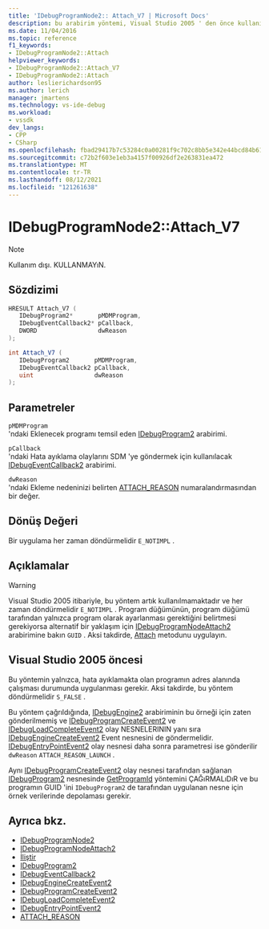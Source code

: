 ```yaml
---
title: 'IDebugProgramNode2:: Attach_V7 | Microsoft Docs'
description: bu arabirim yöntemi, Visual Studio 2005 ' den önce kullanılan eski, kullanımdan kaldırılmış bir iliştirme yöntemidir.
ms.date: 11/04/2016
ms.topic: reference
f1_keywords:
- IDebugProgramNode2::Attach
helpviewer_keywords:
- IDebugProgramNode2::Attach_V7
- IDebugProgramNode2::Attach
author: leslierichardson95
ms.author: lerich
manager: jmartens
ms.technology: vs-ide-debug
ms.workload:
- vssdk
dev_langs:
- CPP
- CSharp
ms.openlocfilehash: fbad29417b7c53284c0a00281f9c702c8bb5e342e44bcd84b6106799e9d7560f
ms.sourcegitcommit: c72b2f603e1eb3a4157f00926df2e263831ea472
ms.translationtype: MT
ms.contentlocale: tr-TR
ms.lasthandoff: 08/12/2021
ms.locfileid: "121261638"
---
```

# <a name="idebugprogramnode2attach_v7"></a>IDebugProgramNode2::Attach_V7

> [!Note]
> Kullanım dışı. KULLANMAYıN.

## <a name="syntax"></a>Sözdizimi

```cpp
HRESULT Attach_V7 (
   IDebugProgram2*       pMDMProgram,
   IDebugEventCallback2* pCallback,
   DWORD                 dwReason
);
```

```csharp
int Attach_V7 (
   IDebugProgram2       pMDMProgram,
   IDebugEventCallback2 pCallback,
   uint                 dwReason
);
```

## <a name="parameters"></a>Parametreler

`pMDMProgram`\
'ndaki Eklenecek programı temsil eden [IDebugProgram2](../../../extensibility/debugger/reference/idebugprogram2.md) arabirimi.

`pCallback`\
'ndaki Hata ayıklama olaylarını SDM 'ye göndermek için kullanılacak [IDebugEventCallback2](../../../extensibility/debugger/reference/idebugeventcallback2.md) arabirimi.

`dwReason`\
'ndaki Ekleme nedeninizi belirten [ATTACH_REASON](../../../extensibility/debugger/reference/attach-reason.md) numaralandırmasından bir değer.

## <a name="return-value"></a>Dönüş Değeri

Bir uygulama her zaman döndürmelidir `E_NOTIMPL` .

## <a name="remarks"></a>Açıklamalar

> [!WARNING]
> Visual Studio 2005 itibariyle, bu yöntem artık kullanılmamaktadır ve her zaman döndürmelidir `E_NOTIMPL` . Program düğümünün, program düğümü tarafından yalnızca program olarak ayarlanması gerektiğini belirtmesi gerekiyorsa alternatif bir yaklaşım için [IDebugProgramNodeAttach2](../../../extensibility/debugger/reference/idebugprogramnodeattach2.md) arabirimine bakın `GUID` . Aksi takdirde, [Attach](../../../extensibility/debugger/reference/idebugengine2-attach.md) metodunu uygulayın.

## <a name="prior-to-visual-studio-2005"></a>Visual Studio 2005 öncesi

Bu yöntemin yalnızca, hata ayıklamakta olan programın adres alanında çalışması durumunda uygulanması gerekir. Aksi takdirde, bu yöntem döndürmelidir `S_FALSE` .

Bu yöntem çağrıldığında, [IDebugEngine2](../../../extensibility/debugger/reference/idebugengine2.md) arabiriminin bu örneği için zaten gönderilmemiş ve [IDebugProgramCreateEvent2](../../../extensibility/debugger/reference/idebugprogramcreateevent2.md) ve [IDebugLoadCompleteEvent2](../../../extensibility/debugger/reference/idebugloadcompleteevent2.md) olay NESNELERININ yanı sıra [IDebugEngineCreateEvent2](../../../extensibility/debugger/reference/idebugenginecreateevent2.md) Event nesnesini de göndermelidir. [IDebugEntryPointEvent2](../../../extensibility/debugger/reference/idebugentrypointevent2.md) olay nesnesi daha sonra parametresi ise gönderilir `dwReason` `ATTACH_REASON_LAUNCH` .

Aynı [IDebugProgramCreateEvent2](../../../extensibility/debugger/reference/idebugprogramcreateevent2.md) olay nesnesi tarafından sağlanan [IDebugProgram2](../../../extensibility/debugger/reference/idebugprogram2.md) nesnesinde [GetProgramId](../../../extensibility/debugger/reference/idebugprogram2-getprogramid.md) yöntemini ÇAĞıRMALıDıR ve bu programın GUID 'ini `IDebugProgram2` de tarafından uygulanan nesne için örnek verilerinde depolaması gerekir.

## <a name="see-also"></a>Ayrıca bkz.

- [IDebugProgramNode2](../../../extensibility/debugger/reference/idebugprogramnode2.md)
- [IDebugProgramNodeAttach2](../../../extensibility/debugger/reference/idebugprogramnodeattach2.md)
- [İliştir](../../../extensibility/debugger/reference/idebugengine2-attach.md)
- [IDebugProgram2](../../../extensibility/debugger/reference/idebugprogram2.md)
- [IDebugEventCallback2](../../../extensibility/debugger/reference/idebugeventcallback2.md)
- [IDebugEngineCreateEvent2](../../../extensibility/debugger/reference/idebugenginecreateevent2.md)
- [IDebugProgramCreateEvent2](../../../extensibility/debugger/reference/idebugprogramcreateevent2.md)
- [IDebugLoadCompleteEvent2](../../../extensibility/debugger/reference/idebugloadcompleteevent2.md)
- [IDebugEntryPointEvent2](../../../extensibility/debugger/reference/idebugentrypointevent2.md)
- [ATTACH_REASON](../../../extensibility/debugger/reference/attach-reason.md)
